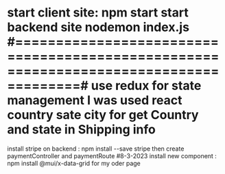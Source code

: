 start client site:
npm start
start backend site
nodemon index.js
#======================================================================================#
use redux for state management
I was used react country sate city for get Country and state in Shipping info
==================================================
install stripe on backend : npm install --save stripe
then create paymentController and paymentRoute
#8-3-2023
install new component : npm install @mui/x-data-grid
for my oder page